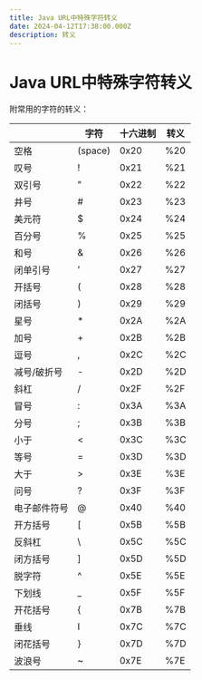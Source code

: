 ```yaml
---
title: Java URL中特殊字符转义
date: 2024-04-12T17:38:00.000Z
description: 转义
---
```

# Java URL中特殊字符转义

附常用的字符的转义：

|              | 字符    | 十六进制 | 转义 |
| ------------ | ------- | -------- | ---- |
| 空格         | (space) | 0x20     | %20  |
| 叹号         | !       | 0x21     | %21  |
| 双引号       | "       | 0x22     | %22  |
| 井号         | #       | 0x23     | %23  |
| 美元符       | $       | 0x24     | %24  |
| 百分号       | %       | 0x25     | %25  |
| 和号         | &       | 0x26     | %26  |
| 闭单引号     | ’       | 0x27     | %27  |
| 开括号       | (       | 0x28     | %28  |
| 闭括号       | )       | 0x29     | %29  |
| 星号         | *       | 0x2A     | %2A  |
| 加号         | +       | 0x2B     | %2B  |
| 逗号         | ,       | 0x2C     | %2C  |
| 减号/破折号  | -       | 0x2D     | %2D  |
| 斜杠         | /       | 0x2F     | %2F  |
| 冒号         | :       | 0x3A     | %3A  |
| 分号         | ;       | 0x3B     | %3B  |
| 小于         | <       | 0x3C     | %3C  |
| 等号         | =       | 0x3D     | %3D  |
| 大于         | >       | 0x3E     | %3E  |
| 问号         | ?       | 0x3F     | %3F  |
| 电子邮件符号 | @       | 0x40     | %40  |
| 开方括号     | [       | 0x5B     | %5B  |
| 反斜杠       | \       | 0x5C     | %5C  |
| 闭方括号     | ]       | 0x5D     | %5D  |
| 脱字符       | ^       | 0x5E     | %5E  |
| 下划线       | _       | 0x5F     | %5F  |
| 开花括号     | {       | 0x7B     | %7B  |
| 垂线         | I       | 0x7C     | %7C  |
| 闭花括号     | }       | 0x7D     | %7D  |
| 波浪号       | ~       | 0x7E     | %7E  |

​    